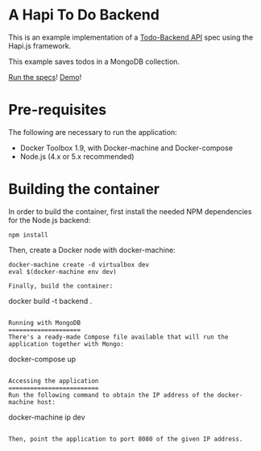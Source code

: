 A Hapi To Do Backend
====================
This is an example implementation of a [Todo-Backend API](http://todobackend.com/) spec using the Hapi.js framework.

This example saves todos in a MongoDB collection. 

[Run the specs](http://www.todobackend.com/specs/index.html?http://hapi-todo.herokuapp.com)!
[Demo](http://www.todobackend.com/client/index.html?https://hapi-todo.herokuapp.com/)!

Pre-requisites
==============
The following are necessary to run the application:

- Docker Toolbox 1.9, with Docker-machine and Docker-compose
- Node.js (4.x or 5.x recommended)

Building the container
======================

In order to build the container, first install the needed NPM dependencies for the Node.js backend:

```
npm install
```

Then, create a Docker node with docker-machine:

```
docker-machine create -d virtualbox dev
eval $(docker-machine env dev)

Finally, build the container:

```
docker build -t backend .
```

Running with MongoDB
====================
There's a ready-made Compose file available that will run the application together with Mongo:

```
docker-compose up
```

Accessing the application
=========================
Run the following command to obtain the IP address of the docker-machine host:

```
docker-machine ip dev
```

Then, point the application to port 8080 of the given IP address.